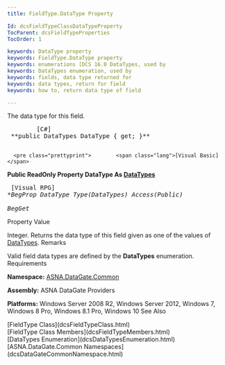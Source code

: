 ```yaml
---
title: FieldType.DataType Property

Id: dcsFieldTypeClassDataTypeProperty
TocParent: dcsFieldTypeProperties
TocOrder: 1

keywords: DataType property
keywords: FieldType.DataType property
keywords: enumerations [DCS 16.0 DataTypes, used by
keywords: DataTypes enumeration, used by
keywords: fields, data type returned for
keywords: data types, return for field
keywords: how to, return data type of field

---
```


The data type for this field. 
<pre class="prettyprint">        <span class="lang">[C#]</span>
 **public DataTypes DataType { get; }** 
      </pre>
      <pre class="prettyprint">        <span class="lang">[Visual Basic] </span>
 **Public ReadOnly Property DataType As [DataTypes](dcsDataTypesEnumeration.html)** 
      </pre>
      <pre class="prettyprint">
        <span class="lang">[Visual RPG]</span>
 **BegProp DataType Type(DataTypes) Access(*Public)<br />   BegGet** 
      </pre>

Property Value

Integer. Returns the data type of this field given as one of the values of [DataTypes](dcsDataTypesEnumeration.html). 
Remarks

Valid field data types are defined by the <span> **DataTypes** </span> enumeration.
Requirements

**Namespace:** [ASNA.DataGate.Common](dcsDataGateCommonNamespace.html)

**Assembly:** ASNA DataGate Providers

**Platforms:** Windows Server 2008 R2, Windows Server 2012, Windows 7, Windows 8 Pro, Windows 8.1 Pro, Windows 10
See Also

<dl />
      [FieldType Class](dcsFieldTypeClass.html)
      <br />
      [FieldType Class Members](dcsFieldTypeMembers.html)
      <br />
      [DataTypes Enumeration](dcsDataTypesEnumeration.html)
      <br />
      [ASNA.DataGate.Common Namespaces](dcsDataGateCommonNamespace.html)


